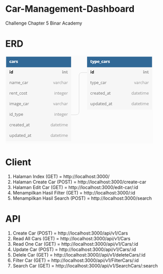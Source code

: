 # Car-Management-Dashboard

Challenge Chapter 5 Binar Academy

# ERD

![dbdiagram](./ERD.png)

# Client

1. Halaman Index (GET) = http://localhost:3000/
2. Halaman Create Car (POST) = http://localhost:3000/create-car
3. Halaman Edit Car (GET) = http://localhost:3000/edit-car/:id
4. Menampilkan Hasil Filter (GET) = http://localhost:3000/:id
5. Menampilkan Hasil Search (POST) = http://localhost:3000/search

# API

1. Create Car (POST) = http://localhost:3000/api/v1/Cars
2. Read All Cars (GET) = http://localhost:3000/api/v1/Cars
3. Read One Car (GET) = http://localhost:3000/api/v1/Cars/:id
4. Update Car (POST) = http://localhost:3000/api/v1/Cars/:id
5. Delele Car (GET) = http://localhost:3000//api/v1/deleteCars/:id
6. Filter Car (GET) = http://localhost:3000/api/v1/FilterCars/:id
7. Search Car (GET) = http://localhost:3000/api/v1/SearchCars/:search
